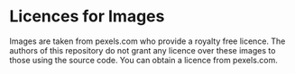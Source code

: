 # Licences for Images

Images are taken from pexels.com who provide a royalty free licence. The authors of this repository do not grant any licence over these images to those using the source code. You can obtain a licence from pexels.com.

